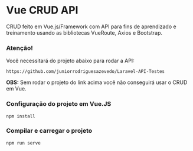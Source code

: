 # Vue CRUD API

CRUD feito em Vue.js/Framework com API para fins de aprendizado e treinamento usando as bibliotecas VueRoute, Axios e Bootstrap.

### Atenção!
Você necessitará do projeto abaixo para rodar a API:
```
https://github.com/juniorrodriguesazevedo/Laravel-API-Testes
```
<b>OBS:</b> Sem rodar o projeto do link acima você não conseguirá usar o CRUD em Vue.

### Configuração do projeto em Vue.JS
```
npm install
```

### Compilar e carregar o projeto
```
npm run serve
```
